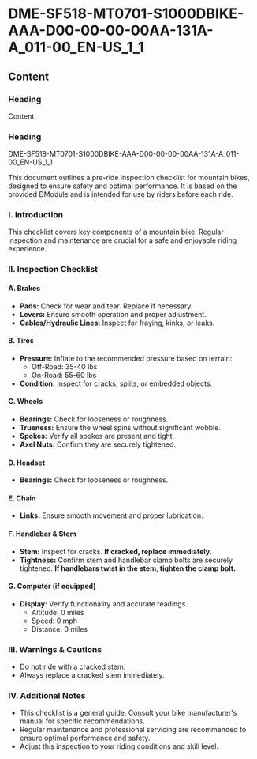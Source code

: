 # DME-SF518-MT0701-S1000DBIKE-AAA-D00-00-00-00AA-131A-A_011-00_EN-US_1_1

## Content

### Heading

Content

### Heading

DME-SF518-MT0701-S1000DBIKE-AAA-D00-00-00-00AA-131A-A_011-00_EN-US_1_1

This document outlines a pre-ride inspection checklist for mountain bikes, designed to ensure safety and optimal performance. It is based on the provided DModule and is intended for use by riders before each ride.

### I. Introduction

This checklist covers key components of a mountain bike. Regular inspection and maintenance are crucial for a safe and enjoyable riding experience.

### II. Inspection Checklist

#### A. Brakes

*   **Pads:** Check for wear and tear. Replace if necessary.
*   **Levers:** Ensure smooth operation and proper adjustment.
*   **Cables/Hydraulic Lines:** Inspect for fraying, kinks, or leaks.

#### B. Tires

*   **Pressure:** Inflate to the recommended pressure based on terrain:
    *   Off-Road: 35-40 lbs
    *   On-Road: 55-60 lbs
*   **Condition:** Inspect for cracks, splits, or embedded objects.

#### C. Wheels

*   **Bearings:** Check for looseness or roughness.
*   **Trueness:** Ensure the wheel spins without significant wobble.
*   **Spokes:** Verify all spokes are present and tight.
*   **Axel Nuts:** Confirm they are securely tightened.

#### D. Headset

*   **Bearings:** Check for looseness or roughness.

#### E. Chain

*   **Links:** Ensure smooth movement and proper lubrication.

#### F. Handlebar & Stem

*   **Stem:** Inspect for cracks. **If cracked, replace immediately.**
*   **Tightness:** Confirm stem and handlebar clamp bolts are securely tightened. **If handlebars twist in the stem, tighten the clamp bolt.**

#### G. Computer (if equipped)

*   **Display:** Verify functionality and accurate readings.
    *   Altitude: 0 miles
    *   Speed: 0 mph
    *   Distance: 0 miles

### III. Warnings & Cautions

*   Do not ride with a cracked stem.
*   Always replace a cracked stem immediately.

### IV. Additional Notes

*   This checklist is a general guide. Consult your bike manufacturer's manual for specific recommendations.
*   Regular maintenance and professional servicing are recommended to ensure optimal performance and safety.
*   Adjust this inspection to your riding conditions and skill level.